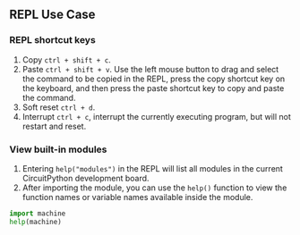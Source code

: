 ## REPL Use Case

### REPL shortcut keys

1. Copy `ctrl + shift + c`.
2. Paste `ctrl + shift + v`.
    Use the left mouse button to drag and select the command to be copied in the REPL, press the copy shortcut key on the keyboard, and then press the paste shortcut key to copy and paste the command.
3. Soft reset `ctrl + d`.
4. Interrupt `ctrl + c`, interrupt the currently executing program, but will not restart and reset.

### View built-in modules

1. Entering `help("modules")` in the REPL will list all modules in the current CircuitPython development board.
2. After importing the module, you can use the `help()` function to view the function names or variable names available inside the module. 
```py
import machine
help(machine)
```